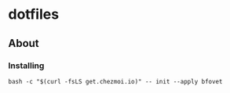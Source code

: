 # dotfiles

## About

### Installing

    bash -c "$(curl -fsLS get.chezmoi.io)" -- init --apply bfovet

